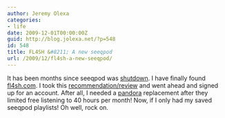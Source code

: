 ```yaml
---
author: Jeremy Olexa
categories:
- life
date: 2009-12-01T00:00:00Z
guid: http://blog.jolexa.net/?p=548
id: 548
title: FL4SH &#8211; A new seeqpod
url: /2009/12/fl4sh-a-new-seeqpod/
---
```


It has been months since seeqpod was [shutdown][1]. I have finally found [fl4sh.com][2]. I took this [recommendation/review][3] and went ahead and signed up for an account. After all, I needed a [pandora][4] replacement after they limited free listening to 40 hours per month! Now, if I only had my saved seeqpod playlists! Oh well, rock on.

 [1]: http://www.techcrunch.com/2009/04/27/seeqpod-knocked-down-will-it-ever-get-up/
 [2]: http://www.fl4sh.com
 [3]: http://technoheads.org/2009/07/fl4sh-the-seeqpod-replacement/
 [4]: http://www.pandora.com/